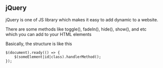 ## jQuery
jQuery is one of JS library which makes it easy to add dynamic to a website.

There are some methods like toggle(), fadeIn(), hide(), show(), and etc which you can add to your HTML elements

Basically, the structure is like this 
```
$(document).ready(() => {   
    $(someElement|id|class).handlerMethod();
});
```

